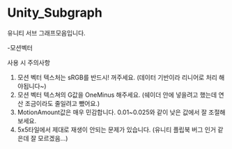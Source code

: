 # Unity_Subgraph

유니티 서브 그래프모음입니다.

-모션벡터
  
  사용 시 주의사항
  1. 모션 벡터 텍스처는 sRGB를 반드시! 꺼주세요. (데이터 기반이라 리니어로 처리 해야됩니다~)
  2. 모션 벡터 텍스쳐의 G값을 OneMinus 해주세요. (쉐이더 안에 넣을려고 했는데 연산 조금이라도 줄일려고 뺐어요.)
  3. MotionAmount값은 매우 민감합니다. 0.01~0.025와 같이 낮은 값에서 잘 조절해보세요.
  4. 5x5타일에서 제대로 재생이 안되는 문제가 있습니다. (유니티 플립북 버그 인거 같은데 잘 모르겠음...)
